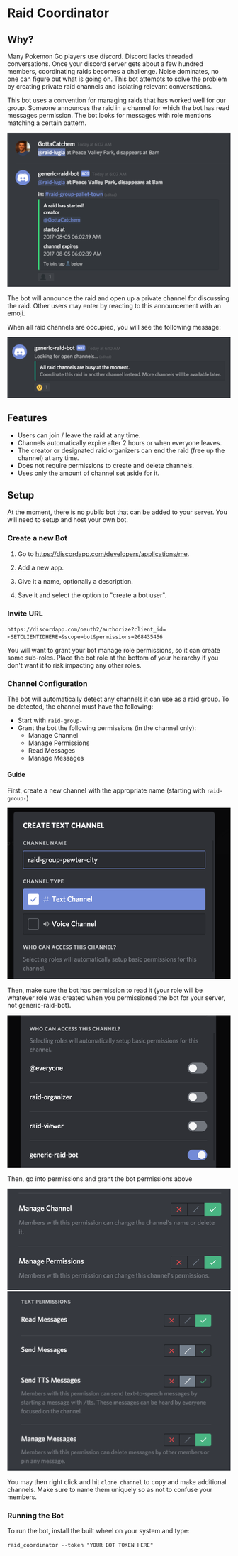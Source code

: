 # Raid Coordinator

## Why?

Many Pokemon Go players use discord. Discord lacks threaded conversations. Once your discord server gets about a few hundred members, coordinating raids becomes a challenge. Noise dominates, no one can figure out what is going on. This bot attempts to solve the problem by creating private raid channels and isolating relevant conversations.

This bot uses a convention for managing raids that has worked well for our group. Someone announces the raid in a channel for which the bot has read messages permission. The bot looks for messages with role mentions matching a certain pattern. 

![raid start image](images/raid_start.png)

The bot will announce the raid and open up a private channel for discussing the raid. Other users may enter by reacting to this announcement with an emoji.

When all raid channels are occupied, you will see the following message:

![](images/raid_full.png)

## Features

- Users can join / leave the raid at any time. 
- Channels automatically expire after 2 hours or when everyone leaves.
- The creator or designated raid organizers can end the raid (free up the channel) at any time.
- Does not require permissions to create and delete channels.
- Uses only the amount of channel set aside for it.

## Setup

At the moment, there is no public bot that can be added to your server. You will need to setup and host your own bot.

### Create a new Bot

1. Go to https://discordapp.com/developers/applications/me.

2. Add a new app.

3. Give it a name, optionally a description.

4. Save it and select the option to "create a bot user".


### Invite URL

`https://discordapp.com/oauth2/authorize?client_id=<SETCLIENTIDHERE>&scope=bot&permissions=268435456`

You will want to grant your bot manage role permissions, so it can create some sub-roles. Place the bot role at the bottom of your heirarchy if you don't want it to risk impacting any other roles.

### Channel Configuration

The bot will automatically detect any channels it can use as a raid group. To be detected, the channel must have the following:

- Start with `raid-group-`
- Grant the bot the following permissions (in the channel only):
    - Manage Channel
    - Manage Permissions
    - Read Messages
    - Manage Messages


#### Guide

First, create a new channel with the appropriate name (starting with `raid-group-`)

![](images/create_channel_name.png)

Then, make sure the bot has permission to read it (your role will be whatever role was created when you permissioned the bot for your server, not generic-raid-bot).

![](images/create_channel_bot.png)

Then, go into permissions and grant the bot permissions above

![](images/create_channel_perms1.png)
![](images/create_channel_perms2.png)


You may then right click and hit `clone channel` to copy and make additional channels. Make sure to name them uniquely so as not to confuse your members.


### Running the Bot

To run the bot, install the built wheel on your system and type:

`raid_coordinator --token "YOUR BOT TOKEN HERE"`

